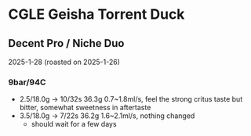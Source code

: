 # CGLE Geisha Torrent Duck

## Decent Pro / Niche Duo

2025-1-28 (roasted on 2025-1-26)

### 9bar/94C

- 2.5/18.0g -> 10/32s 36.3g 0.7\~1.8ml/s, feel the strong critus taste but bitter, somewhat sweetness in aftertaste
- 3.5/18.0g -> 7/22s 36.2g 1.6\~2.1ml/s, nothing changed
  - should wait for a few days
